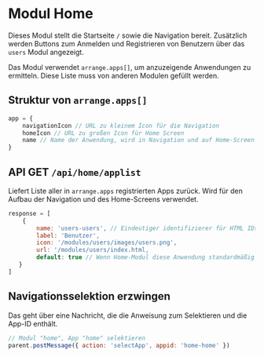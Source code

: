 # Modul Home

Dieses Modul stellt die Startseite `/` sowie die Navigation bereit.
Zusätzlich werden Buttons zum Anmelden und Registrieren von Benutzern über das `users` Modul angezeigt.

Das Modul verwendet `arrange.apps[]`, um anzuzeigende Anwendungen zu ermitteln.
Diese Liste muss von anderen Modulen gefüllt werden.

## Struktur von `arrange.apps[]`

```js
app = {
    navigationIcon // URL zu kleinem Icon für die Navigation
    homeIcon // URL zu großen Icon für Home Screen
    name // Name der Anwendung, wird in Navigation und auf Home-Screen angezeigt
}
```

## API GET `/api/home/applist`

Liefert Liste aller in `arrange.apps` registrierten Apps zurück.
Wird für den Aufbau der Navigation und des Home-Screens verwendet.

```js
response = [
    {
        name: 'users-users', // Eindeutiger identifizierer für HTML IDs. Sollte aus Modulnamen und Appnamen bestehen
        label: 'Benutzer',
        icon: '/modules/users/images/users.png',
        url: '/modules/users/index.html,
        default: true // Wenn Home-Modul diese Anwendung standardmäßig anzeigen soll
   }
]
```

## Navigationsselektion erzwingen

Das geht über eine Nachricht, die die Anweisung zum Selektieren und die App-ID enthält.

```js
// Modul "home", App "home" selektieren
parent.postMessage({ action: 'selectApp', appid: 'home-home' })
```